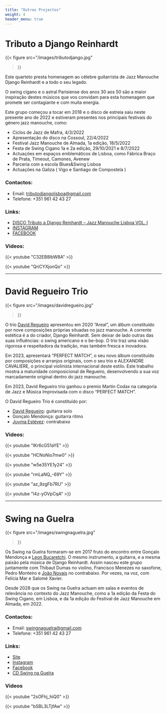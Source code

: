 ```yaml
---
title: "Outros Projectos"
weight: 4
header_menu: true
---
```


# Tributo a Django Reinhardt

{{< figure
  src="/images/tributodjango.jpg"
>}}


Este quarteto presta homenagem ao célebre guitarrista de Jazz Manouche Django Reinhardt e a todo o seu legado.

O swing cigano e o astral Parisiense dos anos 30 aos 50 são a maior inspiração destes músicos que vos convidam para esta homenagem que promete ser contagiante e com muita energia.

Este grupo começou a tocar em 2018 e o disco de estreia saiu neste presente  ano de 2022 e estiveram presentes nos principais festivais do género jazz manouche, como:

 - Ciclos de Jazz de Mafra, 4/3/2022
 - Apresentação do disco na Cossoul, 22/4/2022
 - Festival Jazz Manouche de Almada, 1a edição, 18/5/2022
 - Festa de Swing Cigano 1a e 2a edição, 29/10/2021 e 8/7/2022
 - Actuações em espaços emblemáticos de Lisboa, como Fábrica Braço de Prata, Timeout, Camones, Avenew
 - Parceria com a escola Blues&Swing Lisboa
 - Actuações na Galiza ( Vigo e Santiago de Compostela )

### Contactos: 
 - Email: tributodjangolisboa@gmail.com
 - Telefone: +351 961 42 43 27
 
### Links: 
 - [DISCO Tributo a Django Reinhardt – Jazz Manouche Lisboa VOL. I](https://www.youtube.com/playlist?list=PLY1vLwoJllm_K62HJKmTTuoUdp7FfY9Hk)
 - [INSTAGRAM](https://www.instagram.com/tributodjangolisboa)
 - [FACEBOOK](https://www.facebook.com/TributoDjangoReinhardt/?locale=pt_BR)


### Videos: 

{{< youtube "C32EB8IbW8A" >}}

{{< youtube "QriCYXjonQo" >}}

----------------------------------

# David Regueiro Trio

{{< figure
  src="/images/davidregueiro.jpg"
>}}


O trio [David Regueiro](https://davidregueiro.gal/) apresentou em 2020 “Areal”, um álbum constituído por nove composições próprias situadas no jazz manouche. A corrente estética é a do criador, Django Reinhardt. Sem deixar de lado outras das suas influências: o swing americano e o be-bop. O trio traz uma visão rigorosa e respeitadora da tradição, mas também fresca e inovadora.

Em 2023, apresentará “PERFECT MATCH”, o seu novo álbum constituído por composições e arranjos originais, com o seu trio e ALEXANDRE CAVALIERE, o principal violinista internacional deste estilo. Este trabalho mostra a maturidade composicional de Regueiro, desenvolvendo a sua voz marcadamente original dentro do jazz manouche.

Em 2023, David Regueiro trio ganhou o premio Martin Codax na categoria de Jazz e Música Improvisada com o disco “PERFECT MATCH”.

O David Regueiro Trio é constituído por:
 - [David Regueiro](https://davidregueiro.gal/): guitarra solo
 - Gonçalo Mendonça: guitarra ritmo
 - [Juyma Estévez](https://www.instagram.com/juymaestevezbass9/): contrabaixo

### Videos:

{{< youtube "lKr6cG51aYE" >}}

{{< youtube "HCNoNio7mw0" >}}

{{< youtube "w5e35YE1y24" >}}

{{< youtube "rmLaNQ_-69Y" >}}

{{< youtube "az_9zgFb7RU" >}}

{{< youtube "l4z-yOVpCqA" >}}

----------------------------------

# Swing na Guelra

{{< figure
  src="/images/swingnaguelra.jpg"
>}}




Os Swing na Guelra formaram-se em 2017 fruto do encontro entre Gonçalo Mendonça e [Leon Bucaretchi](https://www.instagram.com/leon_bucaretchi/?__d=1%2F). O mesmo instrumento, a guitarra, e a mesma paixão pela música de Django Reinhardt. Assim nasceu este grupo juntamente com Thibaut Dumas no violino, Francisco Menezes no saxofone, Pedro Monteiro e [João Novais](https://musicanovais.com/) no contrabaixo. Por vezes, na voz, com Felícia Mar e Salomé Xavier.

Desde 2028 que os Swing na Guelra actuam em salas e eventos de relevância no contexto do Jazz Manouche, como a 1a edição da Festa do Swing Cigano, em Lisboa, e da 1a edição do Festival de Jazz Manouche em Almada, em 2022.

### Contactos: 
 - Email: swingnaguelra@gmail.com
 - Telefone: +351 961 42 43 27

### Links: 
 - [Site](https://swingnaguelra.wixsite.com/swing)
 - [Instagram](https://www.instagram.com/swingnaguelra)
 - [Facebook](https://www.facebook.com/swingnaguelra/)
 - [CD Swing na Guelra](https://swingnaguelra.wixsite.com/swing/musica)

 ### Videos
 {{< youtube "2sOFhj_hiQ0" >}}

 {{< youtube "bSBL3LTjfAw" >}}
